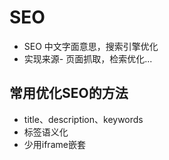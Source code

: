 # SEO
* SEO 中文字面意思，搜索引擎优化
* 实现来源- 页面抓取，检索优化...

## 常用优化SEO的方法
* title、description、keywords
* 标签语义化
* 少用iframe嵌套